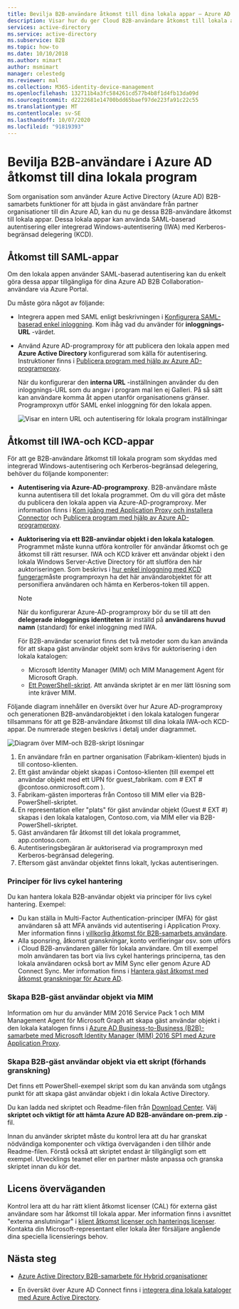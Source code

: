 ```yaml
---
title: Bevilja B2B-användare åtkomst till dina lokala appar – Azure AD
description: Visar hur du ger Cloud B2B-användare åtkomst till lokala appar med Azure AD B2B-samarbete.
services: active-directory
ms.service: active-directory
ms.subservice: B2B
ms.topic: how-to
ms.date: 10/10/2018
ms.author: mimart
author: msmimart
manager: celestedg
ms.reviewer: mal
ms.collection: M365-identity-device-management
ms.openlocfilehash: 132711b4a3fc584261cd577b4b8f1d4fb13da09d
ms.sourcegitcommit: d2222681e14700bdd65baef97de223fa91c22c55
ms.translationtype: MT
ms.contentlocale: sv-SE
ms.lasthandoff: 10/07/2020
ms.locfileid: "91819393"
---
```

# <a name="grant-b2b-users-in-azure-ad-access-to-your-on-premises-applications"></a>Bevilja B2B-användare i Azure AD åtkomst till dina lokala program

Som organisation som använder Azure Active Directory (Azure AD) B2B-samarbets funktioner för att bjuda in gäst användare från partner organisationer till din Azure AD, kan du nu ge dessa B2B-användare åtkomst till lokala appar. Dessa lokala appar kan använda SAML-baserad autentisering eller integrerad Windows-autentisering (IWA) med Kerberos-begränsad delegering (KCD).

## <a name="access-to-saml-apps"></a>Åtkomst till SAML-appar

Om den lokala appen använder SAML-baserad autentisering kan du enkelt göra dessa appar tillgängliga för dina Azure AD B2B Collaboration-användare via Azure Portal.

Du måste göra något av följande:

- Integrera appen med SAML enligt beskrivningen i [Konfigurera SAML-baserad enkel inloggning](../manage-apps/configure-saml-single-sign-on.md). Kom ihåg vad du använder för **inloggnings-URL** -värdet.
-  Använd Azure AD-programproxy för att publicera den lokala appen med **Azure Active Directory** konfigurerad som källa för autentisering. Instruktioner finns i [Publicera program med hjälp av Azure AD-programproxy](../manage-apps/application-proxy-publish-azure-portal.md). 

   När du konfigurerar den **interna URL** -inställningen använder du den inloggnings-URL som du angav i program mal len ej Galleri. På så sätt kan användare komma åt appen utanför organisationens gränser. Programproxyn utför SAML enkel inloggning för den lokala appen.
 
   ![Visar en intern URL och autentisering för lokala program inställningar](media/hybrid-cloud-to-on-premises/OnPremAppSettings.PNG)

## <a name="access-to-iwa-and-kcd-apps"></a>Åtkomst till IWA-och KCD-appar

För att ge B2B-användare åtkomst till lokala program som skyddas med integrerad Windows-autentisering och Kerberos-begränsad delegering, behöver du följande komponenter:

- **Autentisering via Azure-AD-programproxy**. B2B-användare måste kunna autentisera till det lokala programmet. Om du vill göra det måste du publicera den lokala appen via Azure-AD-programproxy. Mer information finns i [Kom igång med Application Proxy och installera Connector](../manage-apps/application-proxy-enable.md) och [Publicera program med hjälp av Azure AD-programproxy](../manage-apps/application-proxy-publish-azure-portal.md).
- **Auktorisering via ett B2B-användar objekt i den lokala katalogen**. Programmet måste kunna utföra kontroller för användar åtkomst och ge åtkomst till rätt resurser. IWA och KCD kräver ett användar objekt i den lokala Windows Server-Active Directory för att slutföra den här auktoriseringen. Som beskrivs i [hur enkel inloggning med KCD fungerar](../manage-apps/application-proxy-configure-single-sign-on-with-kcd.md#how-single-sign-on-with-kcd-works)måste programproxyn ha det här användarobjektet för att personifiera användaren och hämta en Kerberos-token till appen. 

   > [!NOTE]
   > När du konfigurerar Azure-AD-programproxy bör du se till att den **delegerade inloggnings identiteten** är inställd på **användarens huvud namn** (standard) för enkel inloggning med IWA.

   För B2B-användar scenariot finns det två metoder som du kan använda för att skapa gäst användar objekt som krävs för auktorisering i den lokala katalogen:

   - Microsoft Identity Manager (MIM) och MIM Management Agent för Microsoft Graph. 
   - [Ett PowerShell-skript](#create-b2b-guest-user-objects-through-a-script-preview). Att använda skriptet är en mer lätt lösning som inte kräver MIM. 

Följande diagram innehåller en översikt över hur Azure AD-programproxy och generationen B2B-användarobjektet i den lokala katalogen fungerar tillsammans för att ge B2B-användare åtkomst till dina lokala IWA-och KCD-appar. De numrerade stegen beskrivs i detalj under diagrammet.

![Diagram över MIM-och B2B-skript lösningar](media/hybrid-cloud-to-on-premises/MIMScriptSolution.PNG)

1.  En användare från en partner organisation (Fabrikam-klienten) bjuds in till contoso-klienten.
2.  Ett gäst användar objekt skapas i Contoso-klienten (till exempel ett användar objekt med ett UPN för guest_fabrikam. com # EXT # @contoso.onmicrosoft.com ).
3.  Fabrikam-gästen importeras från Contoso till MIM eller via B2B-PowerShell-skriptet.
4.  En representation eller "plats" för gäst användar objekt (Guest # EXT #) skapas i den lokala katalogen, Contoso.com, via MIM eller via B2B-PowerShell-skriptet.
5.  Gäst användaren får åtkomst till det lokala programmet, app.contoso.com.
6.  Autentiseringsbegäran är auktoriserad via programproxyn med Kerberos-begränsad delegering. 
7.  Eftersom gäst användar objektet finns lokalt, lyckas autentiseringen.

### <a name="lifecycle-management-policies"></a>Principer för livs cykel hantering

Du kan hantera lokala B2B-användar objekt via principer för livs cykel hantering. Exempel:

- Du kan ställa in Multi-Factor Authentication-principer (MFA) för gäst användaren så att MFA används vid autentisering i Application Proxy. Mer information finns i [villkorlig åtkomst för B2B-samarbets användare](conditional-access.md).
- Alla sponsring, åtkomst granskningar, konto verifieringar osv. som utförs i Cloud B2B-användaren gäller för lokala användare. Om till exempel moln användaren tas bort via livs cykel hanterings principerna, tas den lokala användaren också bort av MIM Sync eller genom Azure AD Connect Sync. Mer information finns i [Hantera gäst åtkomst med åtkomst granskningar för Azure AD](../governance/manage-guest-access-with-access-reviews.md).

### <a name="create-b2b-guest-user-objects-through-mim"></a>Skapa B2B-gäst användar objekt via MIM

Information om hur du använder MIM 2016 Service Pack 1 och MIM Management Agent för Microsoft Graph att skapa gäst användar objekt i den lokala katalogen finns i [Azure AD Business-to-Business (B2B)-samarbete med Microsoft Identity Manager (MIM) 2016 SP1 med Azure Application Proxy](https://docs.microsoft.com/microsoft-identity-manager/microsoft-identity-manager-2016-graph-b2b-scenario).

### <a name="create-b2b-guest-user-objects-through-a-script-preview"></a>Skapa B2B-gäst användar objekt via ett skript (förhands granskning)

Det finns ett PowerShell-exempel skript som du kan använda som utgångs punkt för att skapa gäst användar objekt i din lokala Active Directory.

Du kan ladda ned skriptet och Readme-filen från [Download Center](https://www.microsoft.com/download/details.aspx?id=51495). Välj **skriptet och viktigt för att hämta Azure AD B2B-användare on-prem.zip** -fil.

Innan du använder skriptet måste du kontrol lera att du har granskat nödvändiga komponenter och viktiga överväganden i den tillhör ande Readme-filen. Förstå också att skriptet endast är tillgängligt som ett exempel. Utvecklings teamet eller en partner måste anpassa och granska skriptet innan du kör det.

## <a name="license-considerations"></a>Licens överväganden

Kontrol lera att du har rätt klient åtkomst licenser (CAL) för externa gäst användare som har åtkomst till lokala appar. Mer information finns i avsnittet "externa anslutningar" i [klient åtkomst licenser och hanterings licenser](https://www.microsoft.com/licensing/product-licensing/client-access-license.aspx). Kontakta din Microsoft-representant eller lokala åter försäljare angående dina speciella licensierings behov.

## <a name="next-steps"></a>Nästa steg

- [Azure Active Directory B2B-samarbete för Hybrid organisationer](hybrid-organizations.md)

- En översikt över Azure AD Connect finns i [integrera dina lokala kataloger med Azure Active Directory](../hybrid/whatis-hybrid-identity.md).

